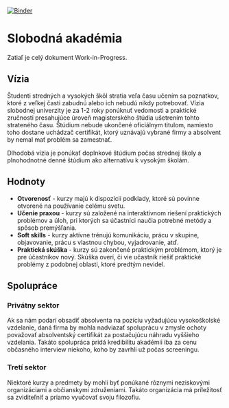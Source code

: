 [![Binder](https://mybinder.org/badge_logo.svg)](https://mybinder.org/v2/gh/cedeerwe/slobodna-akademia/master)

# Slobodná akadémia

Zatiaľ je celý dokument Work-in-Progress.

## Vízia

Študenti stredných a vysokých škôl stratia veľa času učením sa poznatkov, ktoré z veľkej časti zabudnú alebo ich nebudú nikdy potrebovať. Vízia slobodnej univerzity je za 1-2 roky ponúknuť vedomosti a praktické zručnosti presahujúce úroveň magisterského štúdia ušetrením tohto strateného času. Štúdium nebude ukončené oficiálnym titulom, namiesto toho dostane uchádzač certifikát, ktorý uznávajú vybrané firmy a absolvent by nemal mať problém sa zamestnať. 

Dlhodobá vízia je ponúkať doplnkové štúdium počas strednej školy a plnohodnotné denné štúdium ako alternatívu k vysokým školám.

## Hodnoty

- **Otvorenosť** - kurzy majú k dispozícii podklady, ktoré sú povinne otvorené na používanie celému svetu.
- **Učenie praxou** - kurzy sú založené na interaktívnom riešení praktických problémov a úloh, pri ktorých sa účastníci naučia potrebné metódy a spôsob premýšľania.
- **Soft skills** - kurzy aktívne trénujú komunikáciu, prácu v skupine, objavovanie, prácu s vlastnou chybou, vyjadrovanie, atď.
- **Praktická skúška** - kurzy sú zakončené praktickým problémom, ktorý je pre účastníkov nový. Skúška overí, či vie učastník riešiť praktické problémy z podobnej oblasti, ktoré predtým nevidel. 

## Spolupráce

### Privátny sektor

Ak sa nám podarí obsadiť absolventa na pozíciu vyžadujúcu vysokoškolské vzdelanie, daná firma by mohla nadviazať spoluprácu v zmysle ochoty považovať absolventský certifikát za postačujúcu náhradu vyššieho vzdelania. Takáto spolupráca pridá kredibilitu akadémii iba za cenu občasného interview niekoho, koho by zavrhli už počas screeningu.

### Tretí sektor

Niektoré kurzy a predmety by mohli byť ponúkané rôznymi neziskovými organizáciami a občianskymi združeniami. Takáto organizácia má príležitosť sa zviditeľniť a priamo vyučovať svoju filozofiu.
